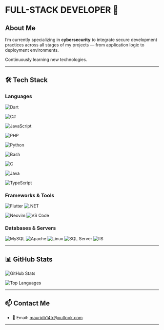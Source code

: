 # FULL-STACK DEVELOPER 🚀

## About Me

I’m currently specializing in **cybersecurity** to integrate secure development practices across all stages of my projects — from application logic to deployment environments.  

Continuously learning new technologies.

---

## 🛠️ Tech Stack

### Languages

![Dart](https://img.shields.io/badge/Dart-0175C2?style=for-the-badge&logo=dart&logoColor=white)

![C#](https://img.shields.io/badge/C%23-239120?style=for-the-badge&logo=c-sharp&logoColor=white)

![JavaScript](https://img.shields.io/badge/JavaScript-F7DF1E?style=for-the-badge&logo=javascript&logoColor=black)

![PHP](https://img.shields.io/badge/PHP-777BB4?style=for-the-badge&logo=php&logoColor=white)

![Python](https://img.shields.io/badge/Python-3776AB?style=for-the-badge&logo=python&logoColor=white)

![Bash](https://img.shields.io/badge/Bash-121011?style=for-the-badge&logo=gnubash&logoColor=white)

![C](https://img.shields.io/badge/C-A8B9CC?style=for-the-badge&logo=c&logoColor=black)

![Java](https://img.shields.io/badge/Java-007396?style=for-the-badge&logo=java&logoColor=white)

![TypeScript](https://img.shields.io/badge/TypeScript-3178C6?style=for-the-badge&logo=typescript&logoColor=white)


### Frameworks & Tools

![Flutter](https://img.shields.io/badge/Flutter-02569B?style=for-the-badge&logo=flutter&logoColor=white)
![.NET](https://img.shields.io/badge/.NET-512BD4?style=for-the-badge&logo=dotnet&logoColor=white)


![Neovim](https://img.shields.io/badge/Neovim-57A143?style=for-the-badge&logo=neovim&logoColor=white)
![VS Code](https://img.shields.io/badge/VS_Code-007ACC?style=for-the-badge&logo=visual-studio-code&logoColor=white)

### Databases & Servers

![MySQL](https://img.shields.io/badge/MySQL-4479A1?style=for-the-badge&logo=mysql&logoColor=white)
![Apache](https://img.shields.io/badge/Apache-D22128?style=for-the-badge&logo=apache&logoColor=white)
![Linux](https://img.shields.io/badge/Linux-FCC624?style=for-the-badge&logo=linux&logoColor=black)
![SQL Server](https://img.shields.io/badge/SQL%20Server-CC2927?style=for-the-badge&logo=microsoftsqlserver&logoColor=white)
![IIS](https://img.shields.io/badge/IIS-0078D7?style=for-the-badge&logo=windows&logoColor=white)


---

## 📊 GitHub Stats

![GitHub Stats](https://github-readme-stats.vercel.app/api?username=mau-14&show_icons=true&theme=gruvbox)

![Top Languages](https://github-readme-stats.vercel.app/api/top-langs/?username=mau-14&layout=compact&theme=gruvbox)

---

## 📫 Contact Me

- 📧 Email: [mauridb14tr@outlook.com](mailto:mauridb14tr@outlook.com)

---



